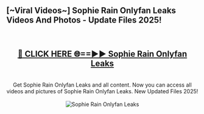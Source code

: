 <h2>[~Viral Videos~] Sophie Rain Onlyfan Leaks Videos And Photos - Update Files 2025!</h2>
<br>
<div align="center">
<h2><a href="https://top-ai-tools.click/QrbHav" rel="nofollow">🔴 CLICK HERE 🌐==►► Sophie Rain Onlyfan Leaks</a></h2>
<br>
Get Sophie Rain Onlyfan Leaks and all content. Now you can access all videos and pictures of Sophie Rain Onlyfan Leaks. New Updated Files 2025!
<br>
<br>
<a href="https://top-ai-tools.click/QrbHav" rel="nofollow" data-target="animated-image.originalLink"><img src="https://i.ibb.co.com/WyWwxjT/player-gif2.gif" alt="Sophie Rain Onlyfan Leaks" style="max-width: 100%; display: inline-block;" data-target="animated-image.originalImage"></a>
</div>
<br>